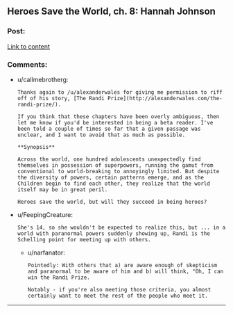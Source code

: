 ## Heroes Save the World, ch. 8: Hannah Johnson

### Post:

[Link to content](https://heroessavetheworld.wordpress.com/2016/09/30/big-change-ch-8-hannah-johnson/)

### Comments:

- u/callmebrotherg:
  ```
  Thanks again to /u/alexanderwales for giving me permission to riff off of his story, [The Randi Prize](http://alexanderwales.com/the-randi-prize/). 

  If you think that these chapters have been overly ambiguous, then let me know if you'd be interested in being a beta reader. I've been told a couple of times so far that a given passage was unclear, and I want to avoid that as much as possible. 

  **Synopsis**

  Across the world, one hundred adolescents unexpectedly find themselves in possession of superpowers, running the gamut from conventional to world-breaking to annoyingly limited. But despite the diversity of powers, certain patterns emerge, and as the Children begin to find each other, they realize that the world itself may be in great peril.

  Heroes save the world, but will they succeed in being heroes?
  ```

- u/FeepingCreature:
  ```
  She's 14, so she wouldn't be expected to realize this, but ... in a world with paranormal powers suddenly showing up, Randi is the Schelling point for meeting up with others.
  ```

  - u/narfanator:
    ```
    Pointedly: With others that a) are aware enough of skepticism and paranormal to be aware of him and b) will think, "Oh, I can win the Randi Prize.

    Notably - if you're also meeting those criteria, you almost certainly want to meet the rest of the people who meet it.
    ```

---

